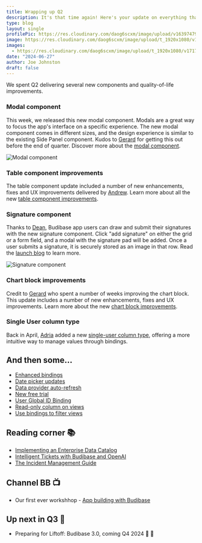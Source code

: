 ```yaml
---
title: Wrapping up Q2
description: It's that time again! Here's your update on everything that's been happening in the last quarter. We'll cover our achievements, deliveries. ongoing projects, and what's exciting us for the next few months. Stay tuned!
type: blog
layout: single
profilePic: https://res.cloudinary.com/daog6scxm/image/upload/v1639747995/cms/joe_illustration_gray_bg_e97wdl.webp
image: https://res.cloudinary.com/daog6scxm/image/upload/t_1920x1080/v1717516938/changelog/modal/modalx2_qxpflj.png
images:
  - https://res.cloudinary.com/daog6scxm/image/upload/t_1920x1080/v1717516938/changelog/modal/modalx2_qxpflj.png
date: "2024-06-27"
author: Joe Johnston
draft: false
---
```


We spent Q2 delivering several new components and quality-of-life improvements. 

### Modal component
This week, we released this new modal component. Modals are a great way to focus the app's interface on a specific experience. The new modal component comes in different sizes, and the design experience is similar to the existing Side Panel component. Kudos to [Gerard](https://github.com/Ghrehh) for getting this out before the end of quarter. Discover more about the [modal component](https://docs.budibase.com/changelog/modal-component).

![Modal component](https://res.cloudinary.com/daog6scxm/image/upload/v1717516938/changelog/modal/modalx2_qxpflj.webp)

### Table component improvements
The table component update included a number of new enhancements, fixes and UX improvements delivered by [Andrew](https://github.com/aptkingston). Learn more about all the new [table component improvements](https://docs.budibase.com/changelog/table-component-quality-of-life-improvements).

### Signature component

Thanks to [Dean](https://github.com/deanhannigan), Budibase app users can draw and submit their signatures with the new signature component. Click "add signature" on either the grid or a form field, and a modal with the signature pad will be added. Once a user submits a signature, it is securely stored as an image in that row. Read the [launch blog](https://budibase.com/blog/updates/2024/signature-component/) to learn more.

![Signature component](https://files.readme.io/22ad241-Signature_Hero.png)


### Chart block improvements

Credit to [Gerard](https://github.com/Ghrehh) who spent a number of weeks improving the chart block. This update includes a number of new enhancements, fixes and UX improvements. Learn more about the new [chart block improvements](https://docs.budibase.com/changelog/component-quality-of-life-improvements).


### Single User column type

Back in April, [Adria](https://github.com/adrinr) added a new [single-user column type](https://docs.budibase.com/changelog/new-single-user-column), offering a more intuitive way to manage values through bindings. 


## And then some…

- [Enhanced bindings](https://docs.budibase.com/changelog/enhanced-data-filtering-and-view-creation-with-bindings)
- [Date picker updates](https://docs.budibase.com/changelog/date-picker-updates)
- [Data provider auto-refresh](https://docs.budibase.com/changelog/data-provider-auto-refresh)
- [New free trial](https://docs.budibase.com/changelog/introducing-our-new-free-trial)
- [User Global ID Binding](https://docs.budibase.com/changelog/global-id-binding)
- [Read-only column on views](https://docs.budibase.com/changelog/read-only-column-on-views)
- [Use bindings to filter views](https://docs.budibase.com/changelog/view-filters-can-now-use-bindings)
  

## Reading corner 📚

- [Implementing an Enterprise Data Catalog](https://budibase.com/blog/data/enterprise-data-catalog/)
- [Intelligent Tickets with Budibase and OpenAI](https://budibase.com/blog/tutorials/artificial-intelligence-tickets/)
- [The Incident Management Guide](https://budibase.com/blog/inside-it/enterprise-incident-management/)

## Channel BB 📺

- Our first ever workshhop - [App building with Budibase](https://app.livestorm.co/budibase/app-building-with-budibase/live?s=53a7a2ae-3b9d-4529-b6ba-f53721d95740)


## Up next in Q3 👀

- Preparing for Liftoff: Budibase 3.0, coming Q4 2024 👾 🎉 


 

